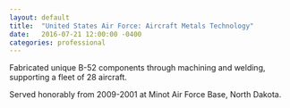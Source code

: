 ```yaml
---
layout: default
title:  "United States Air Force: Aircraft Metals Technology"
date:   2016-07-21 12:00:00 -0400
categories: professional
---
```

Fabricated unique B-52 components through machining and welding, supporting a fleet of 28 aircraft. 

Served honorably from 2009-2001 at Minot Air Force Base, North Dakota. 
